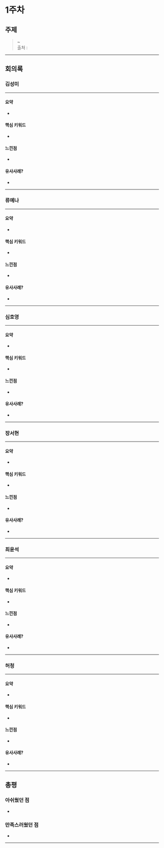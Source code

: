 # **1주차**

## **주제**
>  ~ \
> 출처 :
---
## **회의록**
### **김성미**
---
#### **요약**
-
#### **핵심 키워드**
-
#### **느낀점**
-
#### **유사사례?**
-
---

### **류예나**
---
#### **요약**
-
#### **핵심 키워드**
-
#### **느낀점**
-
#### **유사사례?**
-
---

### 심호영
---
#### **요약**
-
#### **핵심 키워드**
-
#### **느낀점**
-
#### **유사사례?**
-
---

### **장서현**
---
#### **요약**
-
#### **핵심 키워드**
-
#### **느낀점**
-
#### **유사사례?**
-
---

### **최윤석**
---
#### **요약**
-
#### **핵심 키워드**
-
#### **느낀점**
-
#### **유사사례?**
-
---
### **허청**
---
#### **요약**
-
#### **핵심 키워드**
-
#### **느낀점**
-
#### **유사사례?**
-
---
## **총평**
### **아쉬웠던 점**
- 
### **만족스러웠던 점**
- 
---